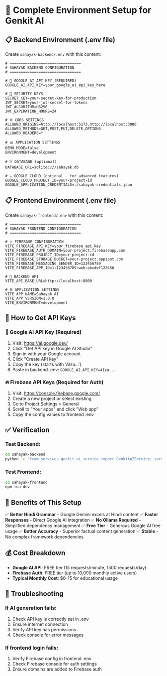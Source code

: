# 🔧 Complete Environment Setup for Genkit AI

## 📋 Backend Environment (.env file)

Create `sahayak-backend/.env` with this content:

```env
# ================================
# SAHAYAK BACKEND CONFIGURATION
# ================================

# 🤖 GOOGLE AI API KEY (REQUIRED)
GOOGLE_AI_API_KEY=your_google_ai_api_key_here

# 🔐 SECURITY KEYS
SECRET_KEY=your-secret-key-for-production
JWT_SECRET=your-jwt-secret-for-tokens
JWT_ALGORITHM=HS256
JWT_EXPIRATION_HOURS=24

# 🌐 CORS SETTINGS
ALLOWED_ORIGINS=http://localhost:5173,http://localhost:3000
ALLOWED_METHODS=GET,POST,PUT,DELETE,OPTIONS
ALLOWED_HEADERS=*

# 📊 APPLICATION SETTINGS
DEMO_MODE=false
ENVIRONMENT=development

# 🗄️ DATABASE (optional)
DATABASE_URL=sqlite:///sahayak.db

# ☁️ GOOGLE CLOUD (optional - for advanced features)
GOOGLE_CLOUD_PROJECT_ID=your-project-id
GOOGLE_APPLICATION_CREDENTIALS=./sahayak-credentials.json
```

## 📋 Frontend Environment (.env file)

Create `sahayak-frontend/.env` with this content:

```env
# ================================
# SAHAYAK FRONTEND CONFIGURATION
# ================================

# 🔥 FIREBASE CONFIGURATION
VITE_FIREBASE_API_KEY=your_firebase_api_key
VITE_FIREBASE_AUTH_DOMAIN=your-project.firebaseapp.com
VITE_FIREBASE_PROJECT_ID=your-project-id
VITE_FIREBASE_STORAGE_BUCKET=your-project.appspot.com
VITE_FIREBASE_MESSAGING_SENDER_ID=123456789
VITE_FIREBASE_APP_ID=1:123456789:web:abcdef123456

# 🔗 BACKEND API
VITE_API_BASE_URL=http://localhost:8000

# 🌐 APPLICATION SETTINGS
VITE_APP_NAME=Sahayak AI
VITE_APP_VERSION=1.0.0
VITE_ENVIRONMENT=development
```

## 🔑 How to Get API Keys

### 📱 Google AI API Key (Required)
1. Visit: https://ai.google.dev/
2. Click "Get API key in Google AI Studio"
3. Sign in with your Google account
4. Click "Create API key"
5. Copy the key (starts with 'AIza...')
6. Paste in backend .env: `GOOGLE_AI_API_KEY=AIza...`

### 🔥 Firebase API Keys (Required for Auth)
1. Visit: https://console.firebase.google.com/
2. Create a new project or select existing
3. Go to Project Settings > General
4. Scroll to "Your apps" and click "Web app"
5. Copy the config values to frontend .env

## ✅ Verification

### Test Backend:
```bash
cd sahayak-backend
python -c "from services.genkit_ai_service import GenkitAIService; service = GenkitAIService(); print('✅ Google AI working!' if service.genkit_available else '❌ Check API key')"
```

### Test Frontend:
```bash
cd sahayak-frontend
npm run dev
```

## 🚀 Benefits of This Setup

✅ **Better Hindi Grammar** - Google Gemini excels at Hindi content
✅ **Faster Responses** - Direct Google AI integration
✅ **No Ollama Required** - Simplified dependency management
✅ **Free Tier** - Generous Google AI free usage
✅ **Better Accuracy** - Superior factual content generation
✅ **Stable** - No complex framework dependencies

## 💰 Cost Breakdown

- **Google AI API**: FREE tier (15 requests/minute, 1500 requests/day)
- **Firebase Auth**: FREE tier (up to 10,000 monthly active users)
- **Typical Monthly Cost**: $0-15 for educational usage

## 🔧 Troubleshooting

### If AI generation fails:
1. Check API key is correctly set in .env
2. Ensure internet connection
3. Verify API key has permissions
4. Check console for error messages

### If frontend login fails:
1. Verify Firebase config in frontend .env
2. Check Firebase console for auth settings
3. Ensure domains are added to Firebase auth 